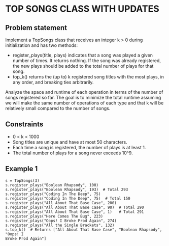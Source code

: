 # TOP SONGS CLASS WITH UPDATES

## Problem statement

Implement a TopSongs class that receives an integer k > 0 during initialization and has two methods:

- register_plays(title, plays) indicates that a song was played a given number of times. It returns nothing. If the song
  was already registered, the new plays should be added to the total number of plays for that song.
- top_k() returns the (up to) k registered song titles with the most plays, in any order, and breaking ties arbitrarily.

Analyze the space and runtime of each operation in terms of the number of songs registered so far. The goal is to
minimize the total runtime assuming we will make the same number of operations of each type and that k will be
relatively small compared to the number of songs.

## Constraints

- 0 < k < 1000
- Song titles are unique and have at most 50 characters.
- Each time a song is registered, the number of plays is at least 1.
- The total number of plays for a song never exceeds 10^9.

## Example 1

```
s = TopSongs(3)
s.register_plays("Boolean Rhapsody", 100)
s.register_plays("Boolean Rhapsody", 193)  # Total 293
s.register_plays("Coding In The Deep", 75)
s.register_plays("Coding In The Deep", 75)  # Total 150
s.register_plays("All About That Base Case", 200)
s.register_plays("All About That Base Case", 90)  # Total 290
s.register_plays("All About That Base Case", 1)   # Total 291
s.register_plays("Here Comes The Bug", 223)
s.register_plays("Oops! I Broke Prod Again", 274)
s.register_plays("All the Single Brackets", 132)
s.top_k()  # Returns ["All About That Base Case", "Boolean Rhapsody", "Oops! I
Broke Prod Again"]
```
